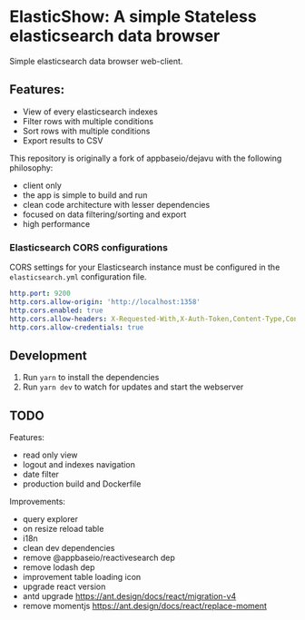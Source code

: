 # ElasticShow: A simple Stateless elasticsearch data browser
Simple elasticsearch data browser web-client.

## Features:
- View of every elasticsearch indexes
- Filter rows with multiple conditions
- Sort rows with multiple conditions
- Export results to CSV

This repository is originally a fork of appbaseio/dejavu with the following philosophy:
- client only
- the app is simple to build and run
- clean code architecture with lesser dependencies
- focused on data filtering/sorting and export
- high performance


### Elasticsearch CORS configurations
CORS settings for your Elasticsearch instance must be configured in the `elasticsearch.yml` configuration file.
```yaml
http.port: 9200
http.cors.allow-origin: 'http://localhost:1358'
http.cors.enabled: true
http.cors.allow-headers: X-Requested-With,X-Auth-Token,Content-Type,Content-Length,Authorization
http.cors.allow-credentials: true
```

## Development
1. Run `yarn` to install the dependencies
2. Run `yarn dev` to watch for updates and start the webserver


## TODO
Features:
- read only view
- logout and indexes navigation
- date filter
- production build and Dockerfile


Improvements:
- query explorer
- on resize reload table
- i18n
- clean dev dependencies
- remove @appbaseio/reactivesearch dep
- remove lodash dep
- improvement table loading icon
- upgrade react version
- antd upgrade https://ant.design/docs/react/migration-v4
- remove momentjs https://ant.design/docs/react/replace-moment